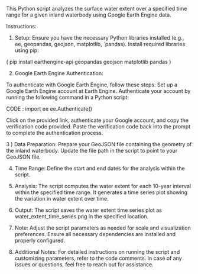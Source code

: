 This Python script analyzes the surface water extent over a specified time range for a given inland waterbody using Google Earth Engine data.

Instructions:

1) Setup:
Ensure you have the necessary Python libraries installed (e.g., ee, geopandas, geojson, matplotlib, `pandas).
Install required libraries using pip:

( pip install earthengine-api geopandas geojson matplotlib pandas )

2) Google Earth Engine Authentication:

To authenticate with Google Earth Engine, follow these steps:
Set up a Google Earth Engine account at Earth Engine.
Authenticate your account by running the following command in a Python script:

CODE : import ee
       ee.Authenticate()    

Click on the provided link, authenticate your Google account, and copy the verification code provided. Paste the verification code back into the prompt to complete the authentication process.

3 ) Data Preparation:
Prepare your GeoJSON file containing the geometry of the inland waterbody.
Update the file path in the script to point to your GeoJSON file.

4) Time Range:
Define the start and end dates for the analysis within the script.

5) Analysis:
The script computes the water extent for each 10-year interval within the specified time range.
It generates a time series plot showing the variation in water extent over time.

6) Output:
The script saves the water extent time series plot as water_extent_time_series.png in the specified location.

7) Note:
Adjust the script parameters as needed for scale and visualization preferences.
Ensure all necessary dependencies are installed and properly configured.

8) Additional Notes:
For detailed instructions on running the script and customizing parameters, refer to the code comments.
In case of any issues or questions, feel free to reach out for assistance.
